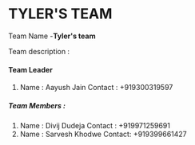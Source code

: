 # TYLER'S TEAM

Team Name -**Tyler's team**

Team description : 

#### Team Leader

1) Name : Aayush Jain
   Contact : +919300319597


##### Team Members :

1) Name : Divij Dudeja
   Contact : +919971259691
2) Name : Sarvesh Khodwe
   Contact: +919399661427
